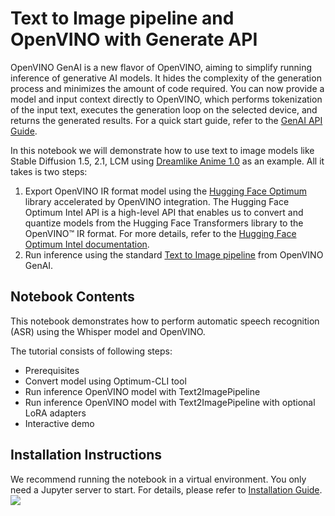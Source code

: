 # Text to Image pipeline and OpenVINO with Generate API

OpenVINO GenAI is a new flavor of OpenVINO, aiming to simplify running inference of generative AI models. It hides the complexity of the generation process and minimizes the amount of code required. You can now provide a model and input context directly to OpenVINO, which performs tokenization of the input text, executes the generation loop on the selected device, and returns the generated results. For a quick start guide, refer to the [GenAI API Guide](https://docs.openvino.ai/2024/learn-openvino/llm_inference_guide/genai-guide.html).

In this notebook we will demonstrate how to use text to image models like Stable Diffusion 1.5, 2.1, LCM using [Dreamlike Anime 1.0](https://huggingface.co/dreamlike-art/dreamlike-anime-1.0) as an example. All it takes is two steps: 
1. Export OpenVINO IR format model using the [Hugging Face Optimum](https://huggingface.co/docs/optimum/installation) library accelerated by OpenVINO integration.
The Hugging Face Optimum Intel API is a high-level API that enables us to convert and quantize models from the Hugging Face Transformers library to the OpenVINO™ IR format. For more details, refer to the [Hugging Face Optimum Intel documentation](https://huggingface.co/docs/optimum/intel/inference).
1. Run inference using the standard [Text to Image pipeline](https://docs.openvino.ai/nightly/learn-openvino/llm_inference_guide/genai-guide/genai-use-cases.html#using-genai-for-text-to-image-generation) from OpenVINO GenAI.

## Notebook Contents

This notebook demonstrates how to perform automatic speech recognition (ASR) using the Whisper model and OpenVINO.

The tutorial consists of following steps:
- Prerequisites
- Convert model using Optimum-CLI tool
- Run inference OpenVINO model with Text2ImagePipeline
- Run inference OpenVINO model with Text2ImagePipeline with optional LoRA adapters
- Interactive demo


## Installation Instructions
We recommend running the notebook in a virtual environment. You only need a Jupyter server to start.
For details, please refer to [Installation Guide](../../README.md).
<img referrerpolicy="no-referrer-when-downgrade" src="https://static.scarf.sh/a.png?x-pxid=5b5a4db0-7875-4bfb-bdbd-01698b5b1a77&file=notebooks/text-to-image-genai/README.md" />